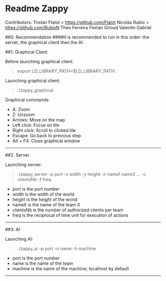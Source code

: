# Readme Zappy

Contributors:
Tristan Flatot > https://github.com/Flatot
Nicolas Rubio > https://github.com/RubioN
Théo Ferreira
Florian Giroud
Valentin Gabriel

##0. Recommendation
####It is recommended to run in this order: the server, the graphical client then the AI.


##1. Graphical Client

Before launching graphical client:
> export LD_LIBRARY_PATH=$LD_LIBRARY_PATH:.

Launching graphical client:
> ./zappy_graphical

Graphical commands:
* A: Zoom
* Z: Unzoom
* Arrows: Move on the map
* Left click: Focus on tile
* Right click: Scroll to clicked tile
* Escape: Go back to previous step
* Alt + F4: Close graphical window

***

##2. Server

Launching server:
> ./zappy_server -p port -x width -y height -n name1 name2 ... -c clientsNb -f freq

* port is the port number
* width is the width of the world
* height is the height of the world
* nameX is the name of the team X
* clientsNb is the number of authorized clients per team
* freq is the reciprocal of time unit for execution of actions

***

##3. AI

Launching AI:
>  ./zappy_ai -p port -n name -h machine

* port is the port number
* name is the name of the team
* machine is the name of the machine; localhost by default

***
